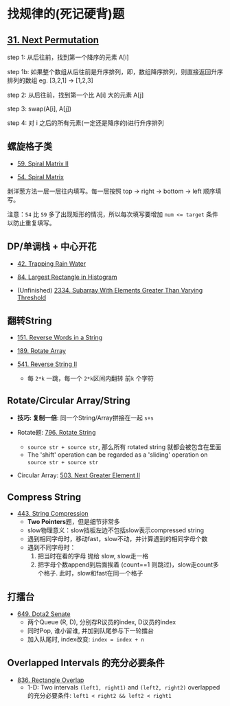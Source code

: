 # 找规律的(死记硬背)题

## [31. Next Permutation](https://github.com/szhou12/leetcode-go/tree/main/leetcode/0031-Next-Permutation)
step 1: 从后往前，找到第一个降序的元素 A[i]

step 1b: 如果整个数组从后往前是升序排列，即，数组降序排列，则直接返回升序排列的数组 eg. [3,2,1] -> [1,2,3]

step 2: 从后往前，找到第一个比 A[i] 大的元素 A[j]

step 3: swap(A[i], A[j])

step 4: 对 i 之后的所有元素(一定还是降序的)进行升序排列

## 螺旋格子类
* [59. Spiral Matrix II](https://github.com/szhou12/leetcode-go/tree/main/leetcode/0059-Spiral-Matrix-II)

* [54. Spiral Matrix](https://github.com/szhou12/leetcode-go/tree/main/leetcode/0054-Spiral-Matrix)

 剥洋葱方法一层一层往内填写。每一层按照 top -> right -> bottom -> left 顺序填写。

 注意：`54` 比 `59` 多了出现矩形的情况，所以每次填写要增加 `num <= target` 条件以防止重复填写。

 ## DP/单调栈 + 中心开花
 * [42. Trapping Rain Water](https://github.com/szhou12/leetcode-go/tree/main/leetcode/0042-Trapping-Rain-Water)
 
 * [84. Largest Rectangle in Histogram](https://github.com/szhou12/leetcode-go/tree/main/leetcode/0084-Largest-Rectangle-in-Histogram)

 * (Unfinished) [2334. Subarray With Elements Greater Than Varying Threshold]()

 ## 翻转String
 * [151. Reverse Words in a String](https://github.com/szhou12/leetcode-go/tree/main/leetcode/0151-Reverse-Words-in-a-String)

 * [189. Rotate Array](https://github.com/szhou12/leetcode-go/tree/main/leetcode/0189-Rotate-Array)

 * [541. Reverse String II](https://github.com/szhou12/leetcode-go/tree/main/leetcode/0541-Reverse-String-II)
	* 每 `2*k` 一跳，每一个 `2*k`区间内翻转 前`k` 个字符

## Rotate/Circular Array/String
* **技巧: 复制一倍**: 同一个String/Array拼接在一起 `s+s`
* Rotate题: [796. Rotate String](https://github.com/szhou12/leetcode-go/tree/main/leetcode/0796-Rotate-String)
	* `source str + source str`, 那么所有 rotated string 就都会被包含在里面
	* The 'shift' operation can be regarded as a 'sliding' operation on `source str + source str`

* Circular Array: [503. Next Greater Element II](https://github.com/szhou12/leetcode-go/tree/main/leetcode/0503-Next-Greater-Element-II)

## Compress String
* [443. String Compression](https://github.com/szhou12/leetcode-go/tree/main/leetcode/0443-String-Compression)
    * **Two Pointers**题，但是细节非常多
    * slow物理意义：slow挡板左边不包括slow表示compressed string
    * 遇到相同字母时，移动fast，slow不动，并计算遇到的相同字母个数
    * 遇到不同字母时：
		1. 把当时在看的字母 抛给 slow, slow走一格
		2. 把字母个数append到后面挨着 (count==1 则跳过)，slow走count多个格子. 此时，slow和fast在同一个格子

## 打擂台
* [649. Dota2 Senate](https://github.com/szhou12/leetcode-go/tree/main/leetcode/0649-Dota2-Senate)
	* 两个Queue (R, D), 分别存R议员的index, D议员的index
    * 同时Pop, 谁小留谁, 并加到队尾参与下一轮擂台
	* 加入队尾时, index改变: `index = index + n`

## Overlapped Intervals 的充分必要条件
* [836. Rectangle Overlap](https://github.com/szhou12/leetcode-go/tree/main/leetcode/0836-Rectangle-Overlap)
	* 1-D: Two intervals `(left1, right1)` and `(left2, right2)` overlapped 的充分必要条件: `left1 < right2 && left2 < right1`
